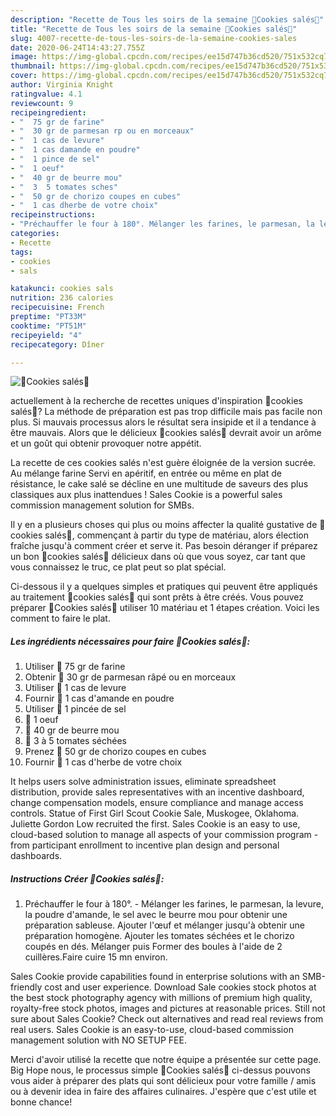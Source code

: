```yaml
---
description: "Recette de Tous les soirs de la semaine 🍅Cookies salés🍅"
title: "Recette de Tous les soirs de la semaine 🍅Cookies salés🍅"
slug: 4007-recette-de-tous-les-soirs-de-la-semaine-cookies-sales
date: 2020-06-24T14:43:27.755Z
image: https://img-global.cpcdn.com/recipes/ee15d747b36cd520/751x532cq70/🍅cookies-sales🍅-photo-principale-de-la-recette.jpg
thumbnail: https://img-global.cpcdn.com/recipes/ee15d747b36cd520/751x532cq70/🍅cookies-sales🍅-photo-principale-de-la-recette.jpg
cover: https://img-global.cpcdn.com/recipes/ee15d747b36cd520/751x532cq70/🍅cookies-sales🍅-photo-principale-de-la-recette.jpg
author: Virginia Knight
ratingvalue: 4.1
reviewcount: 9
recipeingredient:
- "  75 gr de farine"
- "  30 gr de parmesan rp ou en morceaux"
- "  1 cas de levure"
- "  1 cas damande en poudre"
- "  1 pince de sel"
- "  1 oeuf"
- "  40 gr de beurre mou"
- "  3  5 tomates sches"
- "  50 gr de chorizo coupes en cubes"
- "  1 cas dherbe de votre choix"
recipeinstructions:
- "Préchauffer le four à 180°. Mélanger les farines, le parmesan, la levure, la poudre d&#39;amande, le sel avec le beurre mou pour obtenir une préparation sableuse. Ajouter l&#39;œuf et mélanger jusqu&#39;à obtenir une préparation homogène. Ajouter les tomates séchées et le chorizo coupés en dés. Mélanger puis Former des boules à l&#39;aide de 2 cuillères.Faire cuire 15 mn environ."
categories:
- Recette
tags:
- cookies
- sals

katakunci: cookies sals 
nutrition: 236 calories
recipecuisine: French
preptime: "PT33M"
cooktime: "PT51M"
recipeyield: "4"
recipecategory: Dîner

---
```



![🍅Cookies salés🍅](https://img-global.cpcdn.com/recipes/ee15d747b36cd520/751x532cq70/🍅cookies-sales🍅-photo-principale-de-la-recette.jpg)

actuellement à la recherche de recettes uniques d'inspiration 🍅cookies salés🍅? La méthode de préparation est pas trop difficile mais pas facile non plus. Si mauvais processus alors le résultat sera insipide et il a tendance à être mauvais. Alors que le délicieux 🍅cookies salés🍅 devrait avoir un arôme et un goût qui obtenir provoquer notre appétit.

La recette de ces cookies salés n&#39;est guère éloignée de la version sucrée. Au mélange farine Servi en apéritif, en entrée ou même en plat de résistance, le cake salé se décline en une multitude de saveurs des plus classiques aux plus inattendues ! Sales Cookie is a powerful sales commission management solution for SMBs.

Il y en a plusieurs choses qui plus ou moins affecter la qualité gustative de 🍅cookies salés🍅, commençant à partir du type de matériau, alors élection fraîche jusqu'à comment créer et serve it. Pas besoin déranger if préparez un bon 🍅cookies salés🍅 délicieux dans où que vous soyez, car tant que vous connaissez le truc, ce plat peut so plat spécial.


Ci-dessous il y a quelques simples et pratiques qui peuvent être appliqués au traitement 🍅cookies salés🍅 qui sont prêts à être créés. Vous pouvez préparer 🍅Cookies salés🍅 utiliser 10 matériau et 1 étapes création. Voici les comment to faire le plat.

<!--inarticleads1-->

##### Les ingrédients nécessaires pour faire 🍅Cookies salés🍅:

1. Utiliser  🍅 75 gr de farine
1. Obtenir  🍅 30 gr de parmesan râpé ou en morceaux
1. Utiliser  🍅 1 cas de levure
1. Fournir  🍅 1 cas d&#39;amande en poudre
1. Utiliser  🍅 1 pincée de sel
1.   🍅 1 oeuf
1.   🍅 40 gr de beurre mou
1.   🍅 3 à 5 tomates séchées
1. Prenez  🍅 50 gr de chorizo coupes en cubes
1. Fournir  🍅 1 cas d&#39;herbe de votre choix


It helps users solve administration issues, eliminate spreadsheet distribution, provide sales representatives with an incentive dashboard, change compensation models, ensure compliance and manage access controls. Statue of First Girl Scout Cookie Sale, Muskogee, Oklahoma. Juliette Gordon Low recruited the first. Sales Cookie is an easy to use, cloud-based solution to manage all aspects of your commission program - from participant enrollment to incentive plan design and personal dashboards. 

<!--inarticleads2-->

##### Instructions Créer 🍅Cookies salés🍅:

1. Préchauffer le four à 180°. - Mélanger les farines, le parmesan, la levure, la poudre d&#39;amande, le sel avec le beurre mou pour obtenir une préparation sableuse. Ajouter l&#39;œuf et mélanger jusqu&#39;à obtenir une préparation homogène. Ajouter les tomates séchées et le chorizo coupés en dés. Mélanger puis Former des boules à l&#39;aide de 2 cuillères.Faire cuire 15 mn environ.


Sales Cookie provide capabilities found in enterprise solutions with an SMB-friendly cost and user experience. Download Sale cookies stock photos at the best stock photography agency with millions of premium high quality, royalty-free stock photos, images and pictures at reasonable prices. Still not sure about Sales Cookie? Check out alternatives and read real reviews from real users. Sales Cookie is an easy-to-use, cloud-based commission management solution with NO SETUP FEE. 


Merci d'avoir utilisé la recette que notre équipe a présentée sur cette page. Big Hope nous, le processus simple 🍅Cookies salés🍅 ci-dessus pouvons vous aider à préparer des plats qui sont délicieux pour votre famille / amis ou à devenir idea in faire des affaires culinaires. J'espère que c'est utile et bonne chance!
